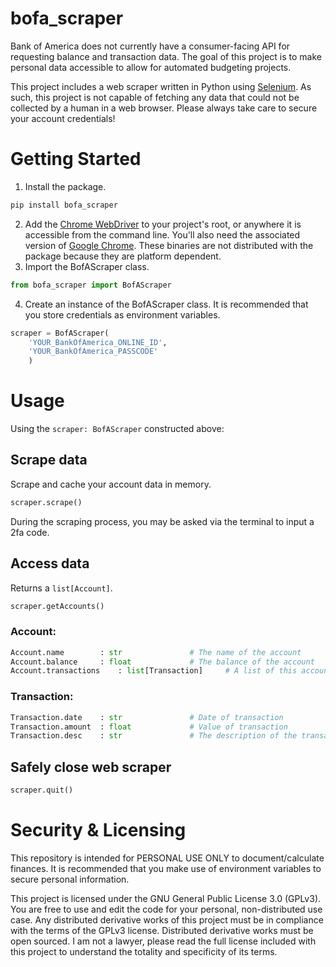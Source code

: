 # bofa_scraper
Bank of America does not currently have a consumer-facing API for requesting 
balance and transaction data. The goal of this project is to make personal
data accessible to allow for automated budgeting projects.

This project includes a web scraper written in Python using
[Selenium](https://www.selenium.dev/). As such, this project is not capable
of fetching any data that could not be collected by a human in a web browser.
Please always take care to secure your account credentials!

# Getting Started
1. Install the package.
```bash
pip install bofa_scraper
```
2. Add the [Chrome WebDriver](https://chromedriver.chromium.org/downloads)
	to your project's root, or anywhere it is accessible from the 
	command line. You'll also need the associated version of
	[Google Chrome](https://www.google.com/chrome/).
	These binaries are not distributed with the package because they are
	platform dependent.
3. Import the BofAScraper class.
```python
from bofa_scraper import BofAScraper
```
4. Create an instance of the BofAScraper class.
	It is recommended that you store credentials as environment variables.
```python
scraper = BofAScraper(
	'YOUR_BankOfAmerica_ONLINE_ID',
	'YOUR_BankOfAmerica_PASSCODE'
	)
```

# Usage
Using the `scraper: BofAScraper` constructed above:
## Scrape data
Scrape and cache your account data in memory.
```python
scraper.scrape()
```
During the scraping process, you may be asked via the terminal to input a 2fa code.
## Access data
Returns a `list[Account]`.
```python
scraper.getAccounts()
```
### Account:
```python
Account.name		: str				# The name of the account
Account.balance		: float				# The balance of the account
Account.transactions	: list[Transaction]		# A list of this account's recent transactions
```
### Transaction:
```python
Transaction.date	: str				# Date of transaction
Transaction.amount	: float				# Value of transaction
Transaction.desc	: str				# The description of the transaction
```
## Safely close web scraper
```python
scraper.quit()
```

# Security & Licensing
This repository is intended for PERSONAL USE ONLY to document/calculate finances.
It is recommended that you make use of environment variables to secure personal information.

This project is licensed under the GNU General Public License 3.0 (GPLv3).
You are free to use and edit the code for your personal, non-distributed use case.
Any distributed derivative works of this project must be in compliance with
the terms of the GPLv3 license.
Distributed derivative works must be open sourced.
I am not a lawyer, please read the full license included with this project to
understand the totality and specificity of its terms.
